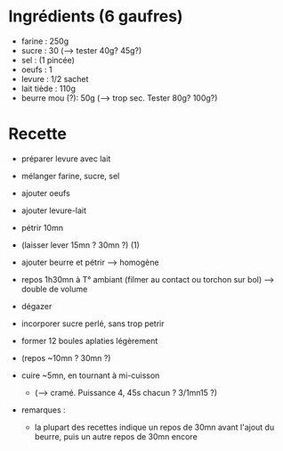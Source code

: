 # Ingrédients (6 gaufres)

- farine		: 250g
- sucre			: 30 (--> tester 40g? 45g?)
- sel			: (1 pincée)
- oeufs			: 1
- levure		: 1/2 sachet
- lait tiède	: 110g
- beurre mou (?): 50g (--> trop sec. Tester 80g? 100g?)


# Recette

- préparer levure avec lait

- mélanger farine, sucre, sel
- ajouter oeufs
- ajouter levure-lait
- pétrir 10mn
- (laisser lever 15mn ? 30mn ?) (1)

- ajouter beurre et pétrir --> homogène

- repos 1h30mn à T° ambiant (filmer au contact ou torchon sur bol) --> double de volume
- dégazer
- incorporer sucre perlé, sans trop petrir
- former 12 boules aplaties légèrement
- (repos ~10mn ? 30mn ?)

- cuire ~5mn, en tournant à mi-cuisson
	- (--> cramé. Puissance 4, 45s chacun ? 3/1mn15 ?)


- remarques :
	- la plupart des recettes indique un repos de 30mn avant l'ajout du beurre, puis un autre repos de 30mn encore